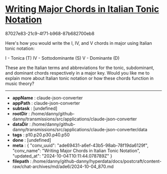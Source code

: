 # [Writing Major Chords in Italian Tonic Notation](https://claude.ai/chat/ade69431-a6ef-43b5-98ab-78f19da6129f)

87027e83-21c9-4f71-b968-87b682700eb8

 Here's how you would write the I, IV, and V chords in major using Italian tonic notation:

I - Tonica (T)
IV - Sottodominante (S)
V - Dominante (D)

These are the Italian terms and abbreviations for the tonic, subdominant, and dominant chords respectively in a major key. Would you like me to explain more about Italian tonic notation or how these chords function in music theory?

---

* **appName** : claude-json-converter
* **appPath** : claude-json-converter
* **subtask** : [undefined]
* **rootDir** : /home/danny/github-danny/transmissions/src/applications/claude-json-converter
* **dataDir** : /home/danny/github-danny/transmissions/src/applications/claude-json-converter/data
* **tags** : p10.p20.p30.p40.p50
* **done** : [undefined]
* **meta** : {
  "conv_uuid": "ade69431-a6ef-43b5-98ab-78f19da6129f",
  "conv_name": "Writing Major Chords in Italian Tonic Notation",
  "updated_at": "2024-10-04T10:11:44.078789Z"
}
* **filepath** : /home/danny/github-danny/hyperdata/docs/postcraft/content-raw/chat-archives/md/ade6/2024-10-04_870.md